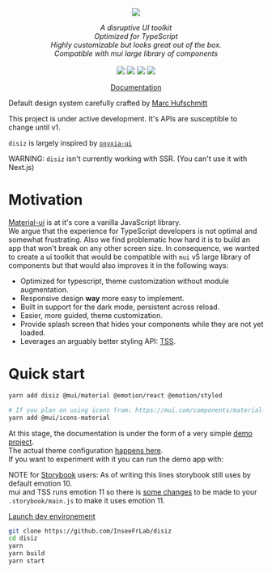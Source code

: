 <p align="center">
    <img src="https://user-images.githubusercontent.com/6702424/120405033-efe83900-c347-11eb-9a7c-7b680c26a18c.png">  
</p>
<p align="center">
    <i>A disruptive UI toolkit</i><br>
    <i>Optimized for TypeScript</i><br>
    <i>Highly customizable but looks great out of the box.</i><br>
    <i>Compatible with mui large library of components</i>
    <br>
    <br>
    <img src="https://github.com/InseeFrLab/disiz/workflows/ci/badge.svg?branch=main">
    <img src="https://img.shields.io/bundlephobia/minzip/disiz">
    <img src="https://img.shields.io/npm/dw/disiz">
    <img src="https://img.shields.io/npm/l/disiz">
</p>
<p align="center">
  <a href="https://ui.onyxia.dev">Documentation</a>
</p>

Default design system carefully crafted by [Marc Hufschmitt](http://marchufschmitt.fr/)

This project is under active development. It's APIs are susceptible to change until v1.

`disiz` is largely inspired by [`onyxia-ui`](https://github.com/InseeFrlab/onyxia-ui)

WARNING: `disiz` isn't currently working with SSR. (You can't use it with Next.js)

# Motivation

[Material-ui](https://mui.com) is at it's core a vanilla JavaScript library.  
We argue that the experience for TypeScript developers is not optimal and somewhat frustrating.
Also we find problematic how hard it is to build an app that won't break on any other screen size.
In consequence, we wanted to create a ui toolkit that would be compatible with
`mui` v5 large library of components but that would also improves it in the following ways:

-   Optimized for typescript, theme customization without module augmentation.
-   Responsive design **way** more easy to implement.
-   Built in support for the dark mode, persistent across reload.
-   Easier, more guided, theme customization.
-   Provide splash screen that hides your components while they are not yet loaded.
-   Leverages an arguably better styling API: [TSS](https://github.com/InseeFrLab/tss-react).

# Quick start

```bash
yarn add disiz @mui/material @emotion/react @emotion/styled

# If you plan on using icons from: https://mui.com/components/material-icons/
yarn add @mui/icons-material
```

At this stage, the documentation is under the form of a very simple [demo project](https://github.com/InseeFrLab/disiz/tree/main/src/test).  
The actual theme configuration [happens here](https://github.com/InseeFrLab/disiz/blob/main/src/test/src/theme.ts).  
If you want to experiment with it you can run the demo app with:

NOTE for [Storybook](https://storybook.js.org) users: As of writing this lines storybook still uses by default emotion 10.  
mui and TSS runs emotion 11 so there is [some changes](https://github.com/InseeFrLab/disiz/blob/324de62248074582b227e584c53fb2e123f5325f/.storybook/main.js#L31-L32)
to be made to your `.storybook/main.js` to make it uses emotion 11.

[Launch dev environement](https://datalab.sspcloud.fr/launcher/inseefrlab-helm-charts-datascience/vscode?autoLaunch=true&onyxia.friendlyName=«disiz»&onyxia.share=true&s3.enabled=false&kubernetes.role=«admin»&security.allowlist.enabled=false&git.repository=«https%3A%2F%2Fgithub.com%2FInseeFrLab%2Fdisiz»&init.personalInit=«https%3A%2F%2Fraw.githubusercontent.com%2FInseeFrLab%2Fdisiz%2Fmain%2Fonyxia-init.sh»)

```bash
git clone https://github.com/InseeFrLab/disiz
cd disiz
yarn
yarn build
yarn start
```
